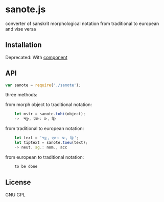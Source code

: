# sanote.js

converter of sanskrit morphological notation from traditional to european and vise versa


## Installation

Deprecated:
With [component](http://github.com/component/component)


## API

````javascript
var sanote = require('./sanote');
````

three methods:

from morph object to traditional notation:

````javascript
    let mstr = sanote.tohi(object);
    ->  नपु॰, एक॰: प्र॰, द्वि॰
````

from traditional to european notation:

````javascript
    let text = 'नपु॰, एक॰: प्र॰, द्वि॰';
    let tiptext = sanote.toeu(text);
    -> neut. sg.: nom., acc
````

from european to traditional notation:

````javascript
    to be done
````



## License

  GNU GPL
